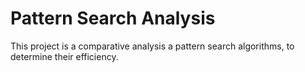 # Pattern Search Analysis

This project is a comparative analysis a pattern search algorithms, to determine their efficiency.
